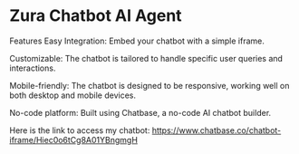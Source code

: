 # Zura Chatbot AI Agent

Features
Easy Integration: Embed your chatbot with a simple iframe.

Customizable: The chatbot is tailored to handle specific user queries and interactions.

Mobile-friendly: The chatbot is designed to be responsive, working well on both desktop and mobile devices.

No-code platform: Built using Chatbase, a no-code AI chatbot builder.

Here is the link to access my chatbot: https://www.chatbase.co/chatbot-iframe/Hiec0o6tCg8A01YBngmgH 
